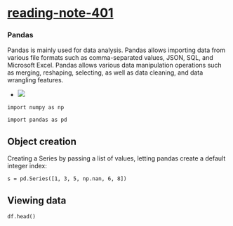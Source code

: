 # [reading-note-401](https://mohammadsilwadi.github.io/reading-note-401/)

###   Pandas 
Pandas is mainly used for data analysis. Pandas allows importing data from various file formats such as comma-separated values, JSON, SQL, and Microsoft Excel. Pandas allows various data manipulation operations such as merging, reshaping, selecting, as well as data cleaning, and data wrangling features.
- ![ ](https://media.geeksforgeeks.org/wp-content/uploads/finallpandas.png)

`import numpy as np`

`import pandas as pd`
## Object creation



Creating a Series by passing a list of values, letting pandas create a default integer index:

`s = pd.Series([1, 3, 5, np.nan, 6, 8])`

## Viewing data
`df.head()`